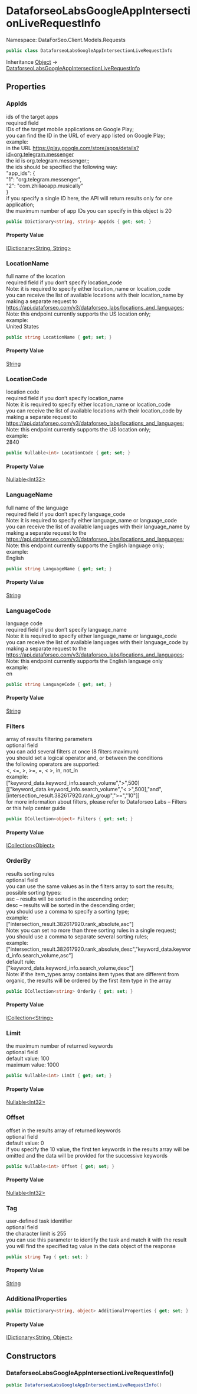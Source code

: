 # DataforseoLabsGoogleAppIntersectionLiveRequestInfo

Namespace: DataForSeo.Client.Models.Requests

```csharp
public class DataforseoLabsGoogleAppIntersectionLiveRequestInfo
```

Inheritance [Object](https://docs.microsoft.com/en-us/dotnet/api/system.object) → [DataforseoLabsGoogleAppIntersectionLiveRequestInfo](./dataforseo.client.models.requests.dataforseolabsgoogleappintersectionliverequestinfo.md)

## Properties

### **AppIds**

ids of the target apps
 <br>required field
 <br>IDs of the target mobile applications on Google Play;
 <br>you can find the ID in the URL of every app listed on Google Play;
 <br>example:
 <br>in the URL https://play.google.com/store/apps/details?id=org.telegram.messenger
 <br>the id is org.telegram.messenger;;
 <br>the ids should be specified the following way:
 <br>"app_ids": {
 <br>"1": "org.telegram.messenger",
 <br>"2": "com.zhiliaoapp.musically"
 <br>}
 <br>if you specify a single ID here, the API will return results only for one application;
 <br>the maximum number of app IDs you can specify in this object is 20

```csharp
public IDictionary<string, string> AppIds { get; set; }
```

#### Property Value

[IDictionary&lt;String, String&gt;](https://docs.microsoft.com/en-us/dotnet/api/system.collections.generic.idictionary-2)<br>

### **LocationName**

full name of the location
 <br>required field if you don’t specify location_code
 <br>Note: it is required to specify either location_name or location_code
 <br>you can receive the list of available locations with their location_name by making a separate request to
 <br>https://api.dataforseo.com/v3/dataforseo_labs/locations_and_languages;
 <br>Note: this endpoint currently supports the US location only;
 <br>example:
 <br>United States

```csharp
public string LocationName { get; set; }
```

#### Property Value

[String](https://docs.microsoft.com/en-us/dotnet/api/system.string)<br>

### **LocationCode**

location code
 <br>required field if you don’t specify location_name
 <br>Note: it is required to specify either location_name or location_code
 <br>you can receive the list of available locations with their location_code by making a separate request to
 <br>https://api.dataforseo.com/v3/dataforseo_labs/locations_and_languages;
 <br>Note: this endpoint currently supports the US location only;
 <br>example:
 <br>2840

```csharp
public Nullable<int> LocationCode { get; set; }
```

#### Property Value

[Nullable&lt;Int32&gt;](https://docs.microsoft.com/en-us/dotnet/api/system.nullable-1)<br>

### **LanguageName**

full name of the language
 <br>required field if you don’t specify language_code
 <br>Note: it is required to specify either language_name or language_code
 <br>you can receive the list of available languages with their language_name by making a separate request to the
 <br>https://api.dataforseo.com/v3/dataforseo_labs/locations_and_languages;
 <br>Note: this endpoint currently supports the English language only;
 <br>example:
 <br>English

```csharp
public string LanguageName { get; set; }
```

#### Property Value

[String](https://docs.microsoft.com/en-us/dotnet/api/system.string)<br>

### **LanguageCode**

language code
 <br>required field if you don’t specify language_name
 <br>Note: it is required to specify either language_name or language_code
 <br>you can receive the list of available languages with their language_code by making a separate request to the
 <br>https://api.dataforseo.com/v3/dataforseo_labs/locations_and_languages;
 <br>Note: this endpoint currently supports the English language only
 <br>example:
 <br>en

```csharp
public string LanguageCode { get; set; }
```

#### Property Value

[String](https://docs.microsoft.com/en-us/dotnet/api/system.string)<br>

### **Filters**

array of results filtering parameters
 <br>optional field
 <br>you can add several filters at once (8 filters maximum)
 <br>you should set a logical operator and, or between the conditions
 <br>the following operators are supported:
 <br>&lt;, &lt;=, &gt;, &gt;=, =, &lt; &gt;, in, not_in
 <br>example:
 <br>["keyword_data.keyword_info.search_volume","&gt;",500]
 <br>[["keyword_data.keyword_info.search_volume","&lt; &gt;",500],"and",[intersection_result.382617920.rank_group","&gt;=","10"]]
 <br>for more information about filters, please refer to Dataforseo Labs – Filters or this help center guide

```csharp
public ICollection<object> Filters { get; set; }
```

#### Property Value

[ICollection&lt;Object&gt;](https://docs.microsoft.com/en-us/dotnet/api/system.collections.generic.icollection-1)<br>

### **OrderBy**

results sorting rules
 <br>optional field
 <br>you can use the same values as in the filters array to sort the results;
 <br>possible sorting types:
 <br>asc – results will be sorted in the ascending order;
 <br>desc – results will be sorted in the descending order;
 <br>you should use a comma to specify a sorting type;
 <br>example:
 <br>["intersection_result.382617920.rank_absolute,asc"]
 <br>Note: you can set no more than three sorting rules in a single request;
 <br>you should use a comma to separate several sorting rules;
 <br>example:
 <br>["intersection_result.382617920.rank_absolute,desc","keyword_data.keyword_info.search_volume,asc"]
 <br>default rule:
 <br>["keyword_data.keyword_info.search_volume,desc"]
 <br>Note: if the item_types array contains item types that are different from organic, the results will be ordered by the first item type in the array

```csharp
public ICollection<string> OrderBy { get; set; }
```

#### Property Value

[ICollection&lt;String&gt;](https://docs.microsoft.com/en-us/dotnet/api/system.collections.generic.icollection-1)<br>

### **Limit**

the maximum number of returned keywords
 <br>optional field
 <br>default value: 100
 <br>maximum value: 1000

```csharp
public Nullable<int> Limit { get; set; }
```

#### Property Value

[Nullable&lt;Int32&gt;](https://docs.microsoft.com/en-us/dotnet/api/system.nullable-1)<br>

### **Offset**

offset in the results array of returned keywords
 <br>optional field
 <br>default value: 0
 <br>if you specify the 10 value, the first ten keywords in the results array will be omitted and the data will be provided for the successive keywords

```csharp
public Nullable<int> Offset { get; set; }
```

#### Property Value

[Nullable&lt;Int32&gt;](https://docs.microsoft.com/en-us/dotnet/api/system.nullable-1)<br>

### **Tag**

user-defined task identifier
 <br>optional field
 <br>the character limit is 255
 <br>you can use this parameter to identify the task and match it with the result
 <br>you will find the specified tag value in the data object of the response

```csharp
public string Tag { get; set; }
```

#### Property Value

[String](https://docs.microsoft.com/en-us/dotnet/api/system.string)<br>

### **AdditionalProperties**

```csharp
public IDictionary<string, object> AdditionalProperties { get; set; }
```

#### Property Value

[IDictionary&lt;String, Object&gt;](https://docs.microsoft.com/en-us/dotnet/api/system.collections.generic.idictionary-2)<br>

## Constructors

### **DataforseoLabsGoogleAppIntersectionLiveRequestInfo()**

```csharp
public DataforseoLabsGoogleAppIntersectionLiveRequestInfo()
```
